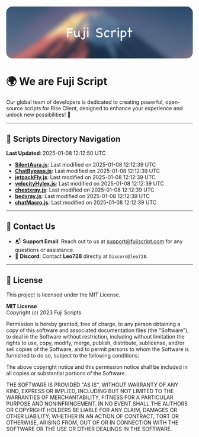 ![Banner](.github/b.webp)

# 🌍 **We are Fuji Script**

Our global team of developers is dedicated to creating powerful, open-source scripts for Rise Client, designed to enhance your experience and unlock new possibilities! 🌟

---
<!-- SCRIPTS_NAVIGATION_START -->
## 📂 **Scripts Directory Navigation**

**Last Updated**: 2025-01-08 12:12:50 UTC

- **[SilentAura.js](scripts/SilentAura.js)**: Last modified on 2025-01-08 12:12:39 UTC
- **[ChatBypass.js](scripts/ChatBypass.js)**: Last modified on 2025-01-08 12:12:39 UTC
- **[jetpackFly.js](scripts/jetpackFly.js)**: Last modified on 2025-01-08 12:12:39 UTC
- **[velocityHylex.js](scripts/velocityHylex.js)**: Last modified on 2025-01-08 12:12:39 UTC
- **[chestxray.js](scripts/chestxray.js)**: Last modified on 2025-01-08 12:12:39 UTC
- **[bedxray.js](scripts/bedxray.js)**: Last modified on 2025-01-08 12:12:39 UTC
- **[chatMacro.js](scripts/chatMacro.js)**: Last modified on 2025-01-08 12:12:39 UTC

<!-- SCRIPTS_NAVIGATION_END -->

---

## 💬 **Contact Us**  
- 📬 **Support Email**: Reach out to us at [support@fujiscript.com](mailto:support@fujiscript.com) for any questions or assistance.  
- 💬 **Discord**: Contact **Leo728** directly at `Discord@leo728`.

---

## 📜 **License**

This project is licensed under the MIT License.  

**MIT License**  
Copyright (c) 2023 Fuji Scripts  

Permission is hereby granted, free of charge, to any person obtaining a copy of this software and associated documentation files (the "Software"), to deal in the Software without restriction, including without limitation the rights to use, copy, modify, merge, publish, distribute, sublicense, and/or sell copies of the Software, and to permit persons to whom the Software is furnished to do so, subject to the following conditions:  

The above copyright notice and this permission notice shall be included in all copies or substantial portions of the Software.  

THE SOFTWARE IS PROVIDED "AS IS", WITHOUT WARRANTY OF ANY KIND, EXPRESS OR IMPLIED, INCLUDING BUT NOT LIMITED TO THE WARRANTIES OF MERCHANTABILITY, FITNESS FOR A PARTICULAR PURPOSE AND NONINFRINGEMENT. IN NO EVENT SHALL THE AUTHORS OR COPYRIGHT HOLDERS BE LIABLE FOR ANY CLAIM, DAMAGES OR OTHER LIABILITY, WHETHER IN AN ACTION OF CONTRACT, TORT OR OTHERWISE, ARISING FROM, OUT OF OR IN CONNECTION WITH THE SOFTWARE OR THE USE OR OTHER DEALINGS IN THE SOFTWARE.  
